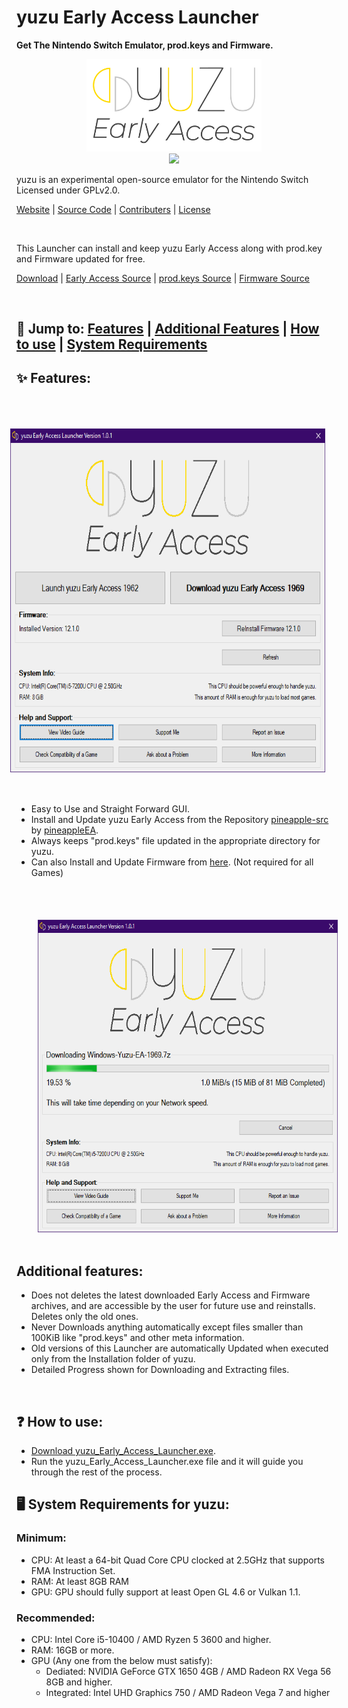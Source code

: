 <h1 id="yuzu-early-access-launcher">yuzu Early Access Launcher</h1>
<p><b>Get The Nintendo Switch Emulator, prod.keys and Firmware.</b></p>
<div class="row">
 <div style="text-align:center">
     <div>
        <img src="https://raw.githubusercontent.com/HiDe-Techno-Tips/yuzu-Early-Access-Launcher/main/logo.png" width="280px"/>
    </div>
    <div>
        <a href="https://github.com/HiDe-Techno-Tips/yuzu-Early-Access-Launcher/releases/latest/download/yuzu_Early_Access_Launcher.exe">
            <img src="https://user-images.githubusercontent.com/61367380/119500767-c8143680-bd85-11eb-802d-4c5b750c349a.png" width="280"/>
        </a>
     </div>
 </div>

 <div>
  <p>yuzu is an experimental open-source emulator for the Nintendo Switch Licensed under GPLv2.0.</p>

  <p>
   <a href="https://yuzu-emu.org/">Website</a> | <a href="https://github.com/yuzu-emu">Source Code</a> | <a href="https://github.com/yuzu-emu/yuzu/graphs/contributors">Contributers</a> | <a href="https://github.com/yuzu-emu/yuzu/blob/master/license.txt">License</a>
  </p>
 <br/>
  <p>This Launcher can install and keep yuzu Early Access along with prod.key and Firmware updated for free.</p>

  <p>
   <a href="https://github.com/HiDe-Techno-Tips/yuzu-Early-Access-Launcher/releases/latest/download/yuzu_Early_Access_Launcher.zip">Download</a> | <a href="https://github.com/pineappleEA/pineapple-src/releases">Early Access Source</a> | <a href="https://github.com/emuworld/aio/blob/master/prod.keys">prod.keys Source</a> | <a href="https://archive.org/download/nintendo-switch-global-firmwares/">Firmware Source</a>
  </p>
 </div>
</div>

<p><br clear="left"/></p>
<h2 id="-jump-to-a-href-features-features-a-a-href-additional-features-additional-features-a-a-href-how-to-use-how-to-use-a-a-href-system-requirements-for-yuzu-system-requirements-a-">🦘 Jump to: <a href="#-features">Features</a> | <a href="#additional-features">Additional Features</a> | <a href="#-how-to-use">How to use</a> | <a href="#️-system-requirements-for-yuzu">System Requirements</a></h2>
<h2 id="-features-">✨ Features:</h2>
<p><img src="https://raw.githubusercontent.com/HiDe-Techno-Tips/Nintendo-Switch-Files/main/yuzuEarlyAccessLauncherWindow.png" height="550" hspace="10" vspace="50" align="right"/></p>
<ul>
<li>Easy to Use and Straight Forward GUI.</li>
<li>Install and Update yuzu Early Access from the Repository <a href="https://github.com/pineappleEA/pineapple-src">pineapple-src</a> by <a href="https://github.com/pineappleEA/">pineappleEA</a>.</li>
<li>Always keeps &quot;prod.keys&quot; file updated in the appropriate directory for yuzu.</li>
<li>Can also Install and Update Firmware from <a href="https://archive.org/download/nintendo-switch-global-firmwares/">here</a>. (Not required for all Games)
<br clear="right"/>
<br>
<img src="https://raw.githubusercontent.com/HiDe-Techno-Tips/Nintendo-Switch-Files/main/Progress.png" height="500" hspace="10" vspace="50" align="left"/></li>
</ul>
<h2 id="additional-features-">Additional features:</h2>
<ul>
<li>Does not deletes the latest downloaded Early Access and Firmware archives, and are accessible by the user for future use and reinstalls. Deletes only the old ones.</li>
<li>Never Downloads anything automatically except files smaller than 100KiB like &quot;prod.keys&quot; and other meta information.</li>
<li>Old versions of this Launcher are automatically Updated when executed only from the Installation folder of yuzu.</li>
<li>Detailed Progress shown for Downloading and Extracting files.</li>
</ul>
<p><br clear="left"/></p>
<h2 id="-how-to-use-">❓ How to use:</h2>
<ul>
<li><a href="https://github.com/HiDe-Techno-Tips/yuzu-Early-Access-Launcher/releases/latest/download/yuzu_Early_Access_Launcher.exe">Download yuzu_Early_Access_Launcher.exe</a>.</li>
<li>Run the yuzu_Early_Access_Launcher.exe file and it will guide you through the rest of the process.</li>
</ul>
<h2 id="-system-requirements-for-yuzu-">🖥️ System Requirements for yuzu:</h2>
<h3 id="minimum-">Minimum:</h3>
<ul>
<li>CPU: At least a 64-bit Quad Core CPU clocked at 2.5GHz that supports FMA Instruction Set.</li>
<li>RAM: At least 8GB RAM</li>
<li>GPU: GPU should fully support at least Open GL 4.6 or Vulkan 1.1.</li>
</ul>
<h3 id="recommended-">Recommended:</h3>
<ul>
<li>CPU: Intel Core i5-10400 / AMD Ryzen 5 3600 and higher.</li>
<li>RAM: 16GB or more.</li>
<li>GPU (Any one from the below must satisfy):<ul>
<li>Dediated: NVIDIA GeForce GTX 1650 4GB / AMD Radeon RX Vega 56 8GB and higher.</li>
<li>Integrated: Intel UHD Graphics 750 / AMD Radeon Vega 7 and higher</li>
</ul>
</li>
</ul>
